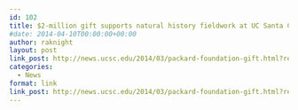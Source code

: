 ```yaml
---
id: 102
title: $2-million gift supports natural history fieldwork at UC Santa Cruz
#date: 2014-04-10T00:00:00+00:00
author: raknight
layout: post
link_post: http://news.ucsc.edu/2014/03/packard-foundation-gift.html?ref=campaign
categories:
  - News
format: link
link_post: http://news.ucsc.edu/2014/03/packard-foundation-gift.html?ref=campaign
---
```

